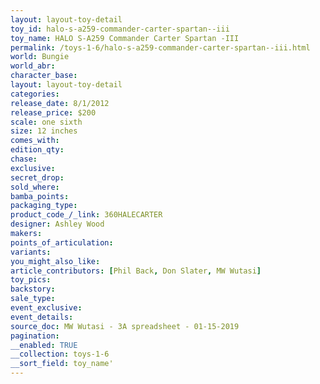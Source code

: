 ```yaml
---
layout: layout-toy-detail 
toy_id: halo-s-a259-commander-carter-spartan--iii
toy_name: HALO S-A259 Commander Carter Spartan -III
permalink: /toys-1-6/halo-s-a259-commander-carter-spartan--iii.html
world: Bungie
world_abr: 
character_base: 
layout: layout-toy-detail
categories: 
release_date: 8/1/2012
release_price: $200 
scale: one sixth
size: 12 inches
comes_with: 
edition_qty: 
chase: 
exclusive: 
secret_drop: 
sold_where: 
bamba_points: 
packaging_type: 
product_code_/_link: 360HALECARTER
designer: Ashley Wood
makers: 
points_of_articulation: 
variants: 
you_might_also_like: 
article_contributors: [Phil Back, Don Slater, MW Wutasi]
toy_pics: 
backstory: 
sale_type: 
event_exclusive: 
event_details: 
source_doc: MW Wutasi - 3A spreadsheet - 01-15-2019
pagination: 
__enabled: TRUE
__collection: toys-1-6
__sort_field: toy_name'
---
```

